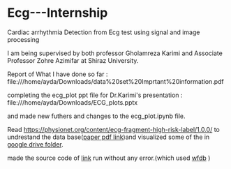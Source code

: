 # Ecg---Internship
Cardiac arrhythmia Detection from Ecg test using signal and image processing

I am being supervised by both professor Gholamreza Karimi and Associate Professor Zohre Azimifar at Shiraz University.

Report of What I have done so far :
 file:///home/ayda/Downloads/data%20set%20Imprtant%20information.pdf


completing the ecg_plot ppt file for Dr.Karimi's presentation : file:///home/ayda/Downloads/ECG_plots.pptx

and made new futhers and changes to the ecg_plot.ipynb file.

Read https://physionet.org/content/ecg-fragment-high-risk-label/1.0.0/ to undrestand the data base([paper pdf link](https://drive.google.com/file/d/1COB_y73jNy_6JlL_2GeeZF37AjLmUvhn/view?usp=share_link))and visualized some of the in [google drive folder](https://drive.google.com/drive/folders/1gTstRn_Nq08Zk5gSuRHewYVE85lwDqeQ?usp=share_link).

made the source code of [link](https://towardsdatascience.com/detecting-heart-arrhythmias-with-deep-learning-in-keras-with-dense-cnn-and-lstm-add337d9e41f) run without any error.(which used [wfdb](https://physionet.org/content/wfdb-python/4.1.0/) )
